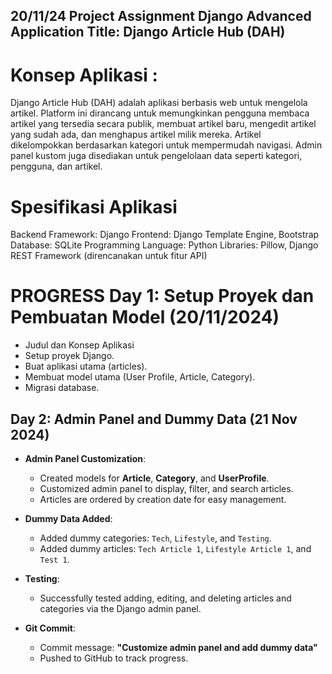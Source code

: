 20/11/24 
Project Assignment Django Advanced
Application Title: Django Article Hub (DAH)
----------------------------------------------
# Konsep Aplikasi :
Django Article Hub (DAH) adalah aplikasi berbasis web untuk mengelola artikel.
Platform ini dirancang untuk memungkinkan pengguna membaca artikel yang tersedia secara publik, membuat artikel baru, mengedit artikel yang sudah ada, dan menghapus artikel milik mereka. 
Artikel dikelompokkan berdasarkan kategori untuk mempermudah navigasi. Admin panel kustom juga disediakan untuk pengelolaan data seperti kategori, pengguna, dan artikel.

# Spesifikasi Aplikasi
Backend Framework: Django
Frontend: Django Template Engine, Bootstrap
Database: SQLite
Programming Language: Python
Libraries: Pillow, Django REST Framework (direncanakan untuk fitur API)

# PROGRESS Day 1: Setup Proyek dan Pembuatan Model (20/11/2024) 
- Judul dan Konsep Aplikasi
- Setup proyek Django.
- Buat aplikasi utama (articles).
- Membuat model utama (User Profile, Article, Category).
- Migrasi database.

## Day 2: Admin Panel and Dummy Data (21 Nov 2024)
- **Admin Panel Customization**:
  - Created models for **Article**, **Category**, and **UserProfile**.
  - Customized admin panel to display, filter, and search articles.
  - Articles are ordered by creation date for easy management.

- **Dummy Data Added**:
  - Added dummy categories: `Tech`, `Lifestyle`, and `Testing`.
  - Added dummy articles: `Tech Article 1`, `Lifestyle Article 1`, and `Test 1`.

- **Testing**:
  - Successfully tested adding, editing, and deleting articles and categories via the Django admin panel.

- **Git Commit**:
  - Commit message: **"Customize admin panel and add dummy data"**
  - Pushed to GitHub to track progress.
